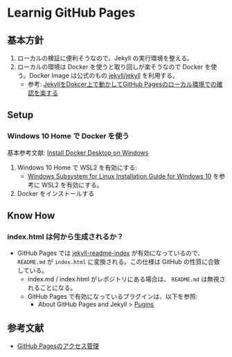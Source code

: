 # Learnig GitHub Pages

## 基本方針

1. ローカルの検証に便利そうなので、Jekyll の実行環境を整える。
1. ローカルの環境は Docker を使うと取り回しが楽そうなので Docker を使う。Docker Image は公式のもの [jekyll/jekyll](https://hub.docker.com/r/jekyll/jekyll) を利用する。 
    * 参考: [JekyllをDokcer上で動かしてGitHub Pagesのローカル環境での確認を楽する](https://qiita.com/shifumin/items/8d5d26dfa18d4b62d873)

## Setup

### Windows 10 Home で Docker を使う

基本参考文献: [Install Docker Desktop on Windows](https://docs.docker.com/docker-for-windows/install/)

1. Windows 10 Home で WSL2 を有効にする:
    * [Windows Subsystem for Linux Installation Guide for Windows 10](https://docs.microsoft.com/en-us/windows/wsl/install-win10) を参考に WSL2 を有効にする。
1. Docker をインストールする

## Know How

### index.html は何から生成されるか？

* GitHub Pages では [jekyll-readme-index](https://github.com/benbalter/jekyll-readme-index) が有効になっているので、`README.md` が `index.html` に変換される。この仕様は GitHub の性質に合致している。
    * index.md / index.html がレポジトリにある場合は、 `README.md` は無視されることになる。
    * GitHub Pages で有効になっているプラグインは、以下を参照:
        * About GitHub Pages and Jekyll > [Pugins](https://docs.github.com/pages/setting-up-a-github-pages-site-with-jekyll/about-github-pages-and-jekyll#plugins)


## 参考文献

* [GitHub Pagesのアクセス管理](https://github.blog/jp/2021-01-25-access-control-for-github-page/)
